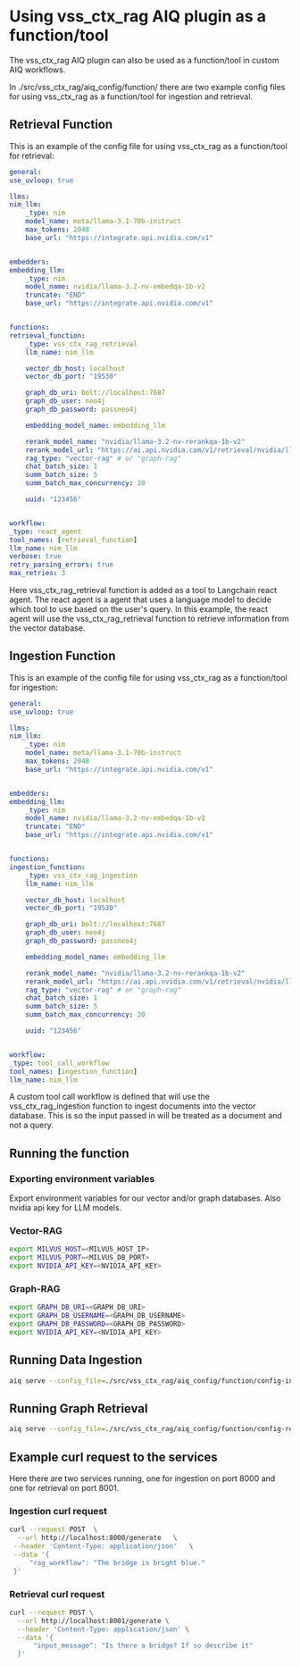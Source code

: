 <!--
SPDX-FileCopyrightText: Copyright (c) 2025 NVIDIA CORPORATION & AFFILIATES. All rights reserved.
SPDX-License-Identifier: Apache-2.0
 *
Licensed under the Apache License, Version 2.0 (the "License");
you may not use this file except in compliance with the License.
You may obtain a copy of the License at
 *
http://www.apache.org/licenses/LICENSE-2.0
 *
Unless required by applicable law or agreed to in writing, software
distributed under the License is distributed on an "AS IS" BASIS,
WITHOUT WARRANTIES OR CONDITIONS OF ANY KIND, either express or implied.
See the License for the specific language governing permissions and
limitations under the License.
-->

# Using vss_ctx_rag AIQ plugin as a function/tool

The vss_ctx_rag AIQ plugin can also be used as a function/tool in custom
AIQ workflows.

In ./src/vss_ctx_rag/aiq_config/function/ there are two
example config files for using vss_ctx_rag as a function/tool for
ingestion and retrieval.

## Retrieval Function

This is an example of the config file for using vss_ctx_rag as a
function/tool for retrieval:

``` yaml
general:
use_uvloop: true

llms:
nim_llm:
    _type: nim
    model_name: meta/llama-3.1-70b-instruct
    max_tokens: 2048
    base_url: "https://integrate.api.nvidia.com/v1"


embedders:
embedding_llm:
    _type: nim
    model_name: nvidia/llama-3.2-nv-embedqa-1b-v2
    truncate: "END"
    base_url: "https://integrate.api.nvidia.com/v1"


functions:
retrieval_function:
    _type: vss_ctx_rag_retrieval
    llm_name: nim_llm

    vector_db_host: localhost
    vector_db_port: "19530"

    graph_db_uri: bolt://localhost:7687
    graph_db_user: neo4j
    graph_db_password: passneo4j

    embedding_model_name: embedding_llm

    rerank_model_name: "nvidia/llama-3.2-nv-rerankqa-1b-v2"
    rerank_model_url: "https://ai.api.nvidia.com/v1/retrieval/nvidia/llama-3_2-nv-rerankqa-1b-v2/reranking"
    rag_type: "vector-rag" # or "graph-rag"
    chat_batch_size: 1
    summ_batch_size: 5
    summ_batch_max_concurrency: 20

    uuid: "123456"


workflow:
_type: react_agent
tool_names: [retrieval_function]
llm_name: nim_llm
verbose: true
retry_parsing_errors: true
max_retries: 3
```

Here vss_ctx_rag_retrieval function is added as a tool to Langchain
react agent. The react agent is a agent that uses a language model to
decide which tool to use based on the user\'s query. In this example,
the react agent will use the vss_ctx_rag_retrieval function to retrieve
information from the vector database.

## Ingestion Function

This is an example of the config file for using vss_ctx_rag as a
function/tool for ingestion:

``` yaml
general:
use_uvloop: true

llms:
nim_llm:
    _type: nim
    model_name: meta/llama-3.1-70b-instruct
    max_tokens: 2048
    base_url: "https://integrate.api.nvidia.com/v1"


embedders:
embedding_llm:
    _type: nim
    model_name: nvidia/llama-3.2-nv-embedqa-1b-v2
    truncate: "END"
    base_url: "https://integrate.api.nvidia.com/v1"


functions:
ingestion_function:
    _type: vss_ctx_rag_ingestion
    llm_name: nim_llm

    vector_db_host: localhost
    vector_db_port: "19530"

    graph_db_uri: bolt://localhost:7687
    graph_db_user: neo4j
    graph_db_password: passneo4j

    embedding_model_name: embedding_llm

    rerank_model_name: "nvidia/llama-3.2-nv-rerankqa-1b-v2"
    rerank_model_url: "https://ai.api.nvidia.com/v1/retrieval/nvidia/llama-3_2-nv-rerankqa-1b-v2/reranking"
    rag_type: "vector-rag" # or "graph-rag"
    chat_batch_size: 1
    summ_batch_size: 5
    summ_batch_max_concurrency: 20

    uuid: "123456"


workflow:
_type: tool_call_workflow
tool_names: [ingestion_function]
llm_name: nim_llm
```

A custom tool call workflow is defined that will use the
vss_ctx_rag_ingestion function to ingest documents into the vector
database. This is so the input passed in will be treated as a document
and not a query.

## Running the function

### Exporting environment variables

Export environment variables for our vector and/or graph databases. Also
nvidia api key for LLM models.

### Vector-RAG

``` bash
export MILVUS_HOST=<MILVUS_HOST_IP>
export MILVUS_PORT=<MILVUS_DB_PORT>
export NVIDIA_API_KEY=<NVIDIA_API_KEY>
```

### Graph-RAG

``` bash
export GRAPH_DB_URI=<GRAPH_DB_URI>
export GRAPH_DB_USERNAME=<GRAPH_DB_USERNAME>
export GRAPH_DB_PASSWORD=<GRAPH_DB_PASSWORD>
export NVIDIA_API_KEY=<NVIDIA_API_KEY>
```

## Running Data Ingestion

``` bash
aiq serve --config_file=./src/vss_ctx_rag/aiq_config/function/config-ingestion-function.yml --port <PORT>
```

## Running Graph Retrieval

``` bash
aiq serve --config_file=./src/vss_ctx_rag/aiq_config/function/config-retrieval-function.yml --port <PORT>
```

## Example curl request to the services

Here there are two services running, one for ingestion on port 8000 and
one for retrieval on port 8001.

### Ingestion curl request

``` bash
curl --request POST  \
  --url http://localhost:8000/generate   \
 --header 'Content-Type: application/json'   \
 --data '{
     "rag_workflow": "The bridge is bright blue."
 }'
```

### Retrieval curl request

``` bash
curl --request POST \
  --url http://localhost:8001/generate \
  --header 'Content-Type: application/json' \
  --data '{
      "input_message": "Is there a bridge? If so describe it"
  }'
```
